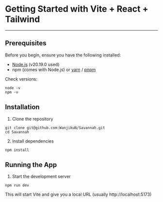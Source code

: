 # Getting Started with Vite + React + Tailwind

---

## Prerequisites

Before you begin, ensure you have the following installed:

-   [Node.js](https://nodejs.org/) (v20.19.0 used)
-   npm (comes with Node.js) or [yarn](https://yarnpkg.com/) / [pnpm](https://pnpm.io/)

Check versions:

```
node -v
npm -v
```

## Installation

1. Clone the repository

```
git clone git@github.com:WanjikuN/Savannah.git
cd Savannah

```

2. Install dependencies

```
npm install
```

## Running the App

1. Start the development server

```
npm run dev
```
This will start Vite and give you a local URL (usually http://localhost:5173)

